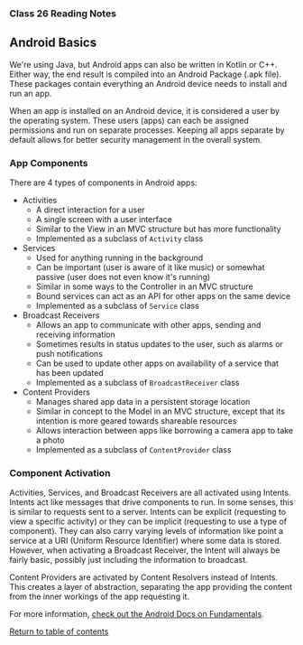 ### Class 26 Reading Notes

## Android Basics

We're using Java, but Android apps can also be written in Kotlin or C++. Either way, the end result is compiled into an Android Package (.apk file). These packages contain everything an Android device needs to install and run an app.

When an app is installed on an Android device, it is considered a user by the operating system. These users (apps) can each be assigned permissions and run on separate processes. Keeping all apps separate by default allows for better security management in the overall system.

### App Components

There are 4 types of components in Android apps:

- Activities
  - A direct interaction for a user
  - A single screen with a user interface
  - Similar to the View in an MVC structure but has more functionality
  - Implemented as a subclass of `Activity` class
- Services
  - Used for anything running in the background
  - Can be important (user is aware of it like music) or somewhat passive (user does not even know it's running)
  - Similar in some ways to the Controller in an MVC structure
  - Bound services can act as an API for other apps on the same device
  - Implemented as a subclass of `Service` class
- Broadcast Receivers
  - Allows an app to communicate with other apps, sending and receiving information
  - Sometimes results in status updates to the user, such as alarms or push notifications
  - Can be used to update other apps on availability of a service that has been updated
  - Implemented as a subclass of `BroadcastReceiver` class
- Content Providers
  - Manages shared app data in a persistent storage location
  - Similar in concept to the Model in an MVC structure, except that its intention is more geared towards shareable resources
  - Allows interaction between apps like borrowing a camera app to take a photo
  - Implemented as a subclass of `ContentProvider` class

### Component Activation

Activities, Services, and Broadcast Receivers are all activated using Intents. Intents act like messages that drive components to run. In some senses, this is similar to requests sent to a server. Intents can be explicit (requesting to view a specific activity) or they can be implicit (requesting to use a type of component). They can also carry varying levels of information like point a service at a URI (Uniform Resource Identifier) where some data is stored. However, when activating a Broadcast Receiver, the Intent will always be fairly basic, possibly just including the information to broadcast.

Content Providers are activated by Content Resolvers instead of Intents. This creates a layer of abstraction, separating the app providing the content from the inner workings of the app requesting it.

For more information, [check out the Android Docs on Fundamentals](https://developer.android.com/guide/components/fundamentals).

[Return to table of contents](../README.md)
